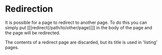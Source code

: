Redirection
===========

It is possible for a page to redirect to another page. To do this you
can simply put [[[redirect(/path/to/other/page)]]] in the body of the
page and the page will be redirected.

The contents of a redirect page are discarded, but its title is used
in 'listing' pages.
